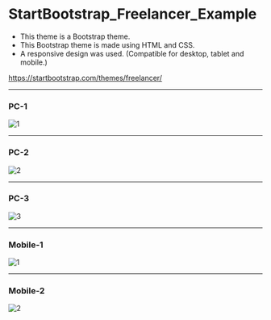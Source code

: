 # StartBootstrap_Freelancer_Example

* This theme is a Bootstrap theme.
* This Bootstrap theme is made using HTML and CSS.
* A responsive design was used. (Compatible for desktop, tablet and mobile.)

https://startbootstrap.com/themes/freelancer/
***
### PC-1
![1](https://user-images.githubusercontent.com/47156245/86636648-379dfd80-bfdd-11ea-9c7c-a2d6d6b903c4.png)
***
### PC-2
![2](https://user-images.githubusercontent.com/47156245/86636676-3ff63880-bfdd-11ea-9ba1-d63dfbc957cf.png)
***
### PC-3
![3](https://user-images.githubusercontent.com/47156245/86636687-42f12900-bfdd-11ea-9e0c-5d93a86db5e4.png)
***
### Mobile-1
![1](https://user-images.githubusercontent.com/47156245/87063735-6b646780-c217-11ea-9f85-8e713278cadd.png)
***
### Mobile-2
![2](https://user-images.githubusercontent.com/47156245/87063781-76b79300-c217-11ea-87ec-4675fa215721.png)
